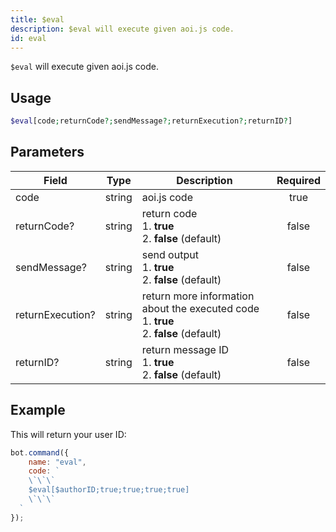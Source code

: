 ```yaml
---
title: $eval
description: $eval will execute given aoi.js code.
id: eval
---
```


`$eval` will execute given aoi.js code.

## Usage

```php
$eval[code;returnCode?;sendMessage?;returnExecution?;returnID?]
```

## Parameters

| Field     | Type     | Description                                                        | Required |
|-----------|----------|--------------------------------------------------------------------|:--------:|
| code    | string   | aoi.js code                                                         |   true   |
| returnCode?    | string   | return code <br /> 1. **true** <br /> 2. **false** (default)     |   false   |
| sendMessage?    | string   | send output <br /> 1. **true** <br /> 2. **false** (default)     |   false   |
| returnExecution?    | string   | return more information about the executed code <br /> 1. **true** <br /> 2. **false** (default)     |   false   |
| returnID?    | string   | return message ID <br /> 1. **true** <br /> 2. **false** (default)     |   false   |

## Example

This will return your user ID:

```javascript
bot.command({
    name: "eval",
    code: `
    \`\`\`
    $eval[$authorID;true;true;true;true]
    \`\`\`
  `
});
```